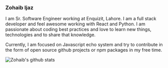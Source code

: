 ### Zohaib Ijaz

I am Sr. Software Engineer working at Enquizit, Lahore. I am a full stack developer and feel awesome working with React and Python. I am passionate about coding best practices and love to learn new things, technologies and to share that knowledge.

Currently, I am focused on Javascript echo system and try to contribute in the form of open source github projects or npm packages in my free time.

![Zohaib's github stats](https://github-readme-stats.vercel.app/api?username=mzohaibqc&theme=prussian&show_icons=true)

<!--
**mzohaibqc/mzohaibqc** is a ✨ _special_ ✨ repository because its `README.md` (this file) appears on your GitHub profile.

Here are some ideas to get you started:

- 🔭 I’m currently working on ...
- 🌱 I’m currently learning ...
- 👯 I’m looking to collaborate on ...
- 🤔 I’m looking for help with ...
- 💬 Ask me about ...
- 📫 How to reach me: ...
- 😄 Pronouns: ...
- ⚡ Fun fact: ...
-->
